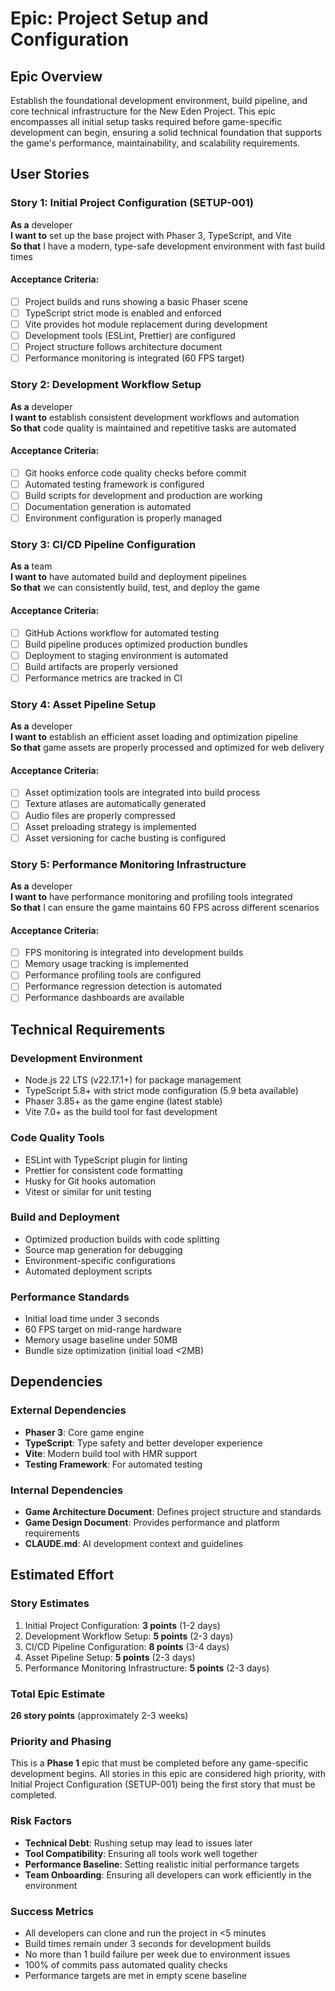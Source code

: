 # Epic: Project Setup and Configuration

## Epic Overview

Establish the foundational development environment, build pipeline, and core technical infrastructure for the New Eden Project. This epic encompasses all initial setup tasks required before game-specific development can begin, ensuring a solid technical foundation that supports the game's performance, maintainability, and scalability requirements.

## User Stories

### Story 1: Initial Project Configuration (SETUP-001)
**As a** developer  
**I want to** set up the base project with Phaser 3, TypeScript, and Vite  
**So that** I have a modern, type-safe development environment with fast build times

#### Acceptance Criteria:
- [ ] Project builds and runs showing a basic Phaser scene
- [ ] TypeScript strict mode is enabled and enforced
- [ ] Vite provides hot module replacement during development
- [ ] Development tools (ESLint, Prettier) are configured
- [ ] Project structure follows architecture document
- [ ] Performance monitoring is integrated (60 FPS target)

### Story 2: Development Workflow Setup
**As a** developer  
**I want to** establish consistent development workflows and automation  
**So that** code quality is maintained and repetitive tasks are automated

#### Acceptance Criteria:
- [ ] Git hooks enforce code quality checks before commit
- [ ] Automated testing framework is configured
- [ ] Build scripts for development and production are working
- [ ] Documentation generation is automated
- [ ] Environment configuration is properly managed

### Story 3: CI/CD Pipeline Configuration
**As a** team  
**I want to** have automated build and deployment pipelines  
**So that** we can consistently build, test, and deploy the game

#### Acceptance Criteria:
- [ ] GitHub Actions workflow for automated testing
- [ ] Build pipeline produces optimized production bundles
- [ ] Deployment to staging environment is automated
- [ ] Build artifacts are properly versioned
- [ ] Performance metrics are tracked in CI

### Story 4: Asset Pipeline Setup
**As a** developer  
**I want to** establish an efficient asset loading and optimization pipeline  
**So that** game assets are properly processed and optimized for web delivery

#### Acceptance Criteria:
- [ ] Asset optimization tools are integrated into build process
- [ ] Texture atlases are automatically generated
- [ ] Audio files are properly compressed
- [ ] Asset preloading strategy is implemented
- [ ] Asset versioning for cache busting is configured

### Story 5: Performance Monitoring Infrastructure
**As a** developer  
**I want to** have performance monitoring and profiling tools integrated  
**So that** I can ensure the game maintains 60 FPS across different scenarios

#### Acceptance Criteria:
- [ ] FPS monitoring is integrated into development builds
- [ ] Memory usage tracking is implemented
- [ ] Performance profiling tools are configured
- [ ] Performance regression detection is automated
- [ ] Performance dashboards are available

## Technical Requirements

### Development Environment
- Node.js 22 LTS (v22.17.1+) for package management
- TypeScript 5.8+ with strict mode configuration (5.9 beta available)
- Phaser 3.85+ as the game engine (latest stable)
- Vite 7.0+ as the build tool for fast development

### Code Quality Tools
- ESLint with TypeScript plugin for linting
- Prettier for consistent code formatting
- Husky for Git hooks automation
- Vitest or similar for unit testing

### Build and Deployment
- Optimized production builds with code splitting
- Source map generation for debugging
- Environment-specific configurations
- Automated deployment scripts

### Performance Standards
- Initial load time under 3 seconds
- 60 FPS target on mid-range hardware
- Memory usage baseline under 50MB
- Bundle size optimization (initial load <2MB)

## Dependencies

### External Dependencies
- **Phaser 3**: Core game engine
- **TypeScript**: Type safety and better developer experience
- **Vite**: Modern build tool with HMR support
- **Testing Framework**: For automated testing

### Internal Dependencies
- **Game Architecture Document**: Defines project structure and standards
- **Game Design Document**: Provides performance and platform requirements
- **CLAUDE.md**: AI development context and guidelines

## Estimated Effort

### Story Estimates
1. Initial Project Configuration: **3 points** (1-2 days)
2. Development Workflow Setup: **5 points** (2-3 days)
3. CI/CD Pipeline Configuration: **8 points** (3-4 days)
4. Asset Pipeline Setup: **5 points** (2-3 days)
5. Performance Monitoring Infrastructure: **5 points** (2-3 days)

### Total Epic Estimate
**26 story points** (approximately 2-3 weeks)

### Priority and Phasing
This is a **Phase 1** epic that must be completed before any game-specific development begins. All stories in this epic are considered high priority, with Initial Project Configuration (SETUP-001) being the first story that must be completed.

### Risk Factors
- **Technical Debt**: Rushing setup may lead to issues later
- **Tool Compatibility**: Ensuring all tools work well together
- **Performance Baseline**: Setting realistic initial performance targets
- **Team Onboarding**: Ensuring all developers can work efficiently in the environment

### Success Metrics
- All developers can clone and run the project in <5 minutes
- Build times remain under 3 seconds for development builds
- No more than 1 build failure per week due to environment issues
- 100% of commits pass automated quality checks
- Performance targets are met in empty scene baseline